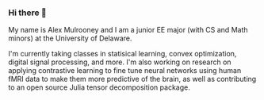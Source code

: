 ### Hi there 👋

My name is Alex Mulrooney and I am a junior EE major (with CS and Math minors) at the University of Delaware. 

I'm currently taking classes in statisical learning, convex optimization, digital signal processing, and more. I'm also working on research on applying contrastive learning to fine tune neural networks using human fMRI data to make them more predictive of the brain, as well as contributing to an open source Julia tensor decomposition package.
